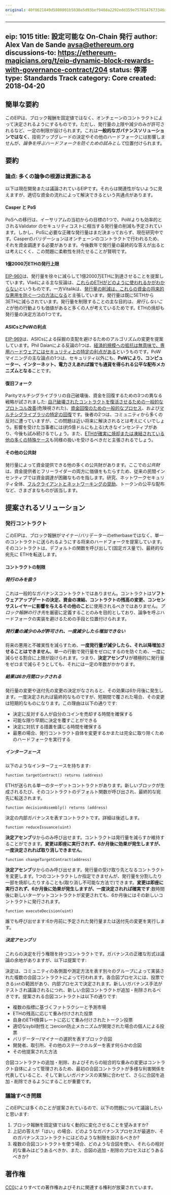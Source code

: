 ```yaml
---
original: 40f0621849d5808001b5838a5d93bef948da2292edd359e7578147673346a7f8
---
```


---
eip: 1015
title: 設定可能な On-Chain 発行
author: Alex Van de Sande <avsa@ethereum.org>
discussions-to: https://ethereum-magicians.org/t/eip-dynamic-block-rewards-with-governance-contract/204
status: 停滞
type: Standards Track
category: Core
created: 2018-04-20
---


## 簡単な要約

このEIPは、ブロック報酬を固定値ではなく、オンチェーンのコントラクトによって決定されるようにするものです。ただし、発行量の上限や減少のみが許可されるなど、一定の制限が設けられます。これは**一般的なガバナンスソリューションではなく**、技術アップグレードの決定やその他のハードフォークには影響しませんが、*論争を呼ぶハードフォークを防ぐための試みとして*位置付けられます。

## 要約
### 論点: 多くの論争の根源は資源にある
以下は現在開発または議論されているEIPです。それらは関連性がないように見えますが、適切な資金の流れによって解決できるという共通点があります。

#### Casper と PoS

PoSへの移行は、イーサリアムの当初からの目標の1つで、PoWよりも効率的とされるValidator のセキュリティコストに相当する発行量の削減も予定されています。しかし、PoSに必要な正確な発行量はまだ決まっておらず、現在研究中です。Casperのバリデーションはオンチェーンのコントラクトで行われるため、それを資金調達する必要があります。今後数年で発行量の最終的な答えが出るとは考えにくく、この問題に柔軟性を持たせることが賢明です。

#### 1億2000万ETHの発行上限

[EIP-960](https://github.com/ethereum/EIPs/issues/960)は、発行量を徐々に減らして1億2000万ETHに到達させることを提案しています。Vladによる主な反論は、[これらのETHがどのように使われるかがわからない](https://medium.com/@Vlad_Zamfir/against-vitaliks-fixed-supply-eip-eip-960-18e182a7e5bd)というものです。一方Vitalikは、[発行量の削減は、これらの資金の将来的な悪用を防ぐ一つの方法になる](https://medium.com/@VitalikButerin/to-be-clear-im-not-necessarily-wedded-to-a-finite-supply-cap-a7aa48ab880c)と主張しています。発行量は既に5ETHから3ETHに減らされています。発行量を制限することの主な目的は、*発行しないこと*が他の行動よりも価値があると多くの人が考えているためです。ETHの焼却も発行量の決定方法の1つです。

#### ASICsとPoWの利点

[EIP-969](https://eips.ethereum.org/EIPS/eip-969)は、ASICsによる採掘の支配を避けるためのアルゴリズムの変更を提案しています。Phil Daianによる反論の1つは、[経済的規模への抵抗は無意味で、専用ハードウェアにはセキュリティ上の特定の利点がある](https://pdaian.com/blog/anti-asic-forks-considered-harmful/)というものです。PoWマイニングの主な論点の1つは、セキュリティ以外にも、**PoWにより、コンピューター、インターネット、電力さえあれば誰でも通貨を得られる公平な配布メカニズムとなる**ことです。

#### 復旧フォーク

Parityマルチシグライブラリの自己破壊後、資金を回復するための3つの異なる戦略が試されました: [自己破壊されたコントラクトを復活させるための一般的なプロトコル改善](https://gist.github.com/5chdn/a9bb8617cc8523a030126a3d1c60baf3)(危険視された)、[資金回復のための一般的なプロセス](https://github.com/ethereum/EIPs/pull/867)、および[マルチシグライブラリの特定の回復](./eip-999.md)です。後者の2つは、コミュニティから多くの反対に遭っていますが、この問題は近い将来に解決されるとは考えにくいでしょう。影響を受けた当事者には(約5億ドルにも上る)大きなインセンティブがあり、今後も試み続けるでしょう。また、[ETHが確実に焼却または凍結されている他の多くの特殊ケース](https://github.com/ethereum/EIPs/issues/156)も同様の扱いを受けるべきだと主張されるでしょう。

#### その他の公共財

発行量によって資金提供できる他の多くの公共財があります。ここでの*公共財*は、資金提供者とフリーライダーの両方に価値をもたらすため、従来の民間インセンティブでは資金調達が困難なものを指します。研究、ネットワークセキュリティ全体、[フルクライアントとネットワーキングの奨励](./eip-908.md)、トークンの公平な配布など、さまざまなものが該当します。

## 提案されるソリューション
### 発行コントラクト

このEIPは、ブロック報酬がマイナー/バリデーターのetherbaseではなく、単一のコントラクトに送られるようにする将来のハードフォークを提案しています。そのコントラクトは、デフォルトの関数を呼び出して(固定ガス量で)、最終的な宛先に ETHを転送します。

#### コントラクトの制限

##### 発行のみを扱う

これは一般的なガバナンスコントラクトではありません。コントラクトは**ソフトウェアアップデートの決定、資金の凍結、コントラクトの残高の変更、コンセンサスレイヤーに影響を与えるその他のこと**に使用されるべきではありません。*ブロック報酬の行き先*を厳密に定義することのみを目的としており、論争を呼ぶハードフォークの実装を避けるための手段と位置付けられます。

##### 発行量の減少のみが許可され、一度減少したら増加できない

将来の悪用と不確実性を減らすため、**一度発行量が減少したら、それ以降増加させることはできません**。単一の行動で発行量をゼロにするのを防ぐため、一度に減らせる割合に上限が設けられます。つまり、**決定アセンブリ**が積極的に発行量をゼロまで減らそうとしても、それには一定の年数がかかります。

##### 結果は6か月間ロックされる

発行量の変更や送付先の変更の決定がなされると、その効果は6か月後に発生します。一度決定されれば最終的なものですが、短期間で覆された場合、その変更は短期的なものになります。この理由は以下の通りです:

* 決定に反対する人が自分のコインを売却する時間を確保する
* 可能な限り早期に決定を覆すことができる
* 決定に対抗する措置を講じる時間を確保する
* 最悪の場合、発行コントラクト自体を変更するかまたは完全に取り除くためのハードフォークを実行する

##### インターフェース

以下のようなインターフェースを持ちます:

`function targetContract() returns (address)`

ETHが送られる単一のターゲットコントラクトがあります。新しいブロックが生成されるたび、そのコントラクトのデフォルト関数が呼び出され、最終的な宛先に転送されます。

`function decisionAssembly() returns (address)`

決定の内部ガバナンスを表すコントラクトです。詳細は後述します。

`function reduceIssuance(uint)`

**決定アセンブリ**からのみ呼び出せます。コントラクトは発行量を減らすか維持することができます。**変更は即座に実行されず、6か月後に効果が発生しますが、一度決定されれば取り消しできません**。

`function changeTargetContract(address)`

**決定アセンブリ**からのみ呼び出せます。発行量の受け取り先となるコントラクトを変更します。1つのコントラクトしか指定できませんが、発行量を分割したり一部を焼却したりすることも(取り消し不可能な方法で)できます。**変更は即座に実行されず、6か月後に効果が発生しますが、一度決定されれば確実です**:数時間後に新しいターゲットコントラクトが変更されても、6か月後にはその新しいコントラクトに発行されます。

`function executeDecision(uint)`

誰でも呼び出せます:6か月前に予定された発行量または送付先の変更を実行します。

##### 決定アセンブリ

これらの決定を行う権限を持つコントラクトです。ガバナンスの正確な形式は議論の余地がありますが、以下は提案です:

決定は、コミュニティの各側面や測定方法を表す別々のグループによって実装された複数の合図コントラクトによって行われます。各合図プロセスには、投票できる`int`の範囲があり、内部プロセスで決定されます。新しいガバナンス手法がテストされ議論されるにつれ、新しい合図コントラクトが追加・削除されるべきです。提案される合図コントラクトは以下の通りです:

* 複数の指標に基づくファトラクシーと予測市場
* ETHの残高に応じて重み付けされた投票
* 自身のETH換算レートに応じて重み付けされたトークン投票
* 適切なsybil耐性とコercion防止メカニズムが開発された場合の個人による投票
* バリデーター/マイナーの選択を表すブロック合図
* 開発者、取引所、その他のステークホルダーを表す何らかの合図
* その他提案された方法

合図コントラクトの追加・削除、およびそれらの総合的な重みの変更はコントラクト自体によって管理されるため、最初の合図コントラクトが多様な利害関係を代表していること、そして新しいガバナンスの実験に合わせて、さらに合図を追加・削除できるようにすることが重要です。

### 議論すべき問題

このEIPには多くのことが提案されているので、以下の問題について議論したいと思います:

1. ブロック報酬を固定値ではなく動的に変化させることを望みますか?
2. 上記の答えが「はい」の場合、どのようなガバナンスプロセスが最適か、そのガバナンスコントラクトにはどのような制限を設けるべきか?
3. 複数の合図コントラクトを使う場合、どのような合図を使い、それらの相対的な重みはどうあるべきか、また、合図の追加・削除のプロセスはどうあるべきか?





## 著作権
[CC0](../LICENSE.md)によりすべての著作権およびそれに関連する権利が放棄されています。
